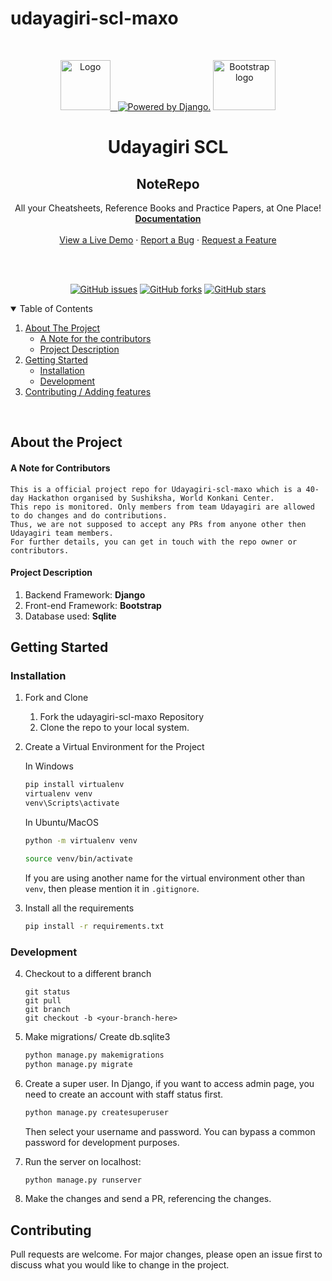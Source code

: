 # udayagiri-scl-maxo

<!-- Logos -->
<br />
<p align="center">
  <a href="https://github.com/Parthiv-2020/udayagiri-scl-maxo/blob/main/README.md">
    <img src="https://upload.wikimedia.org/wikipedia/commons/thumb/c/c3/Python-logo-notext.svg/768px-Python-logo-notext.svg.png" alt="Logo" width="80" height="80"> &nbsp;
    <a href="http://www.djangoproject.com/"><img src="https://www.djangoproject.com/m/img/badges/djangopowered126x54.gif" border="0" alt="Powered by Django." title="Powered by Django." /></a>  
    <img src="https://getbootstrap.com/docs/5.0/assets/brand/bootstrap-logo-shadow.png" alt="Bootstrap logo" width="100" height="80">  
  </a>
<!-- Heads -->
  <h1 align="center">Udayagiri SCL</h1>
  <h2 align="center">NoteRepo</h2>
  <p align="center">
    All your Cheatsheets, Reference Books and Practice Papers, at One Place!
    <br />
    <a href="https://github.com/Parthiv-2020/udayagiri-scl-maxo/blob/main/README.md"><strong>Documentation</strong></a>
    <br />
    <br />
    <a href="#">View a Live Demo</a>
    · 
    <a href="https://github.com/Parthiv-2020/udayagiri-scl-maxo/issues/new">Report a Bug</a>
    ·
    <a href="https://github.com/Parthiv-2020/udayagiri-scl-maxo/issues/new">Request a Feature</a>
  </p>
</p>
    <br />
    <br />

<!-- Repo detail Stickers -->
<p align="center">                          
    <a href="https://github.com/Parthiv-2020/udayagiri-scl-maxo/issues"><img alt="GitHub issues" src=""></a>
    <a href="https://github.com/Parthiv-2020/udayagiri-scl-maxo/network"><img alt="GitHub forks" src=""></a>
    <a href="https://github.com/Parthiv-2020/udayagiri-scl-maxo/stargazers"><img alt="GitHub stars" src=""></a>
</p>

<!-- TABLE OF CONTENTS -->
<details open="open">
  <summary>Table of Contents</summary>
  <ol>
    <li>
      <a href="#about-the-project">About The Project</a>
      <ul>
        <li><a href="#a-note-for-contributors">A Note for the contributors</a></li>
        <li><a href="#project-description">Project Description</a></li>
      </ul>
    </li>
    <li>
      <a href="#getting-started">Getting Started</a>
      <ul>
        <li><a href="#installation">Installation</a></li>
        <li><a href="#development">Development</a></li>
      </ul>
    </li>
    <li><a href="#contributing">Contributing / Adding features</a></li>
  </ol>
</details>

<br />

<!-- About Project -->

## About the Project

#### A Note for Contributors

```
This is a official project repo for Udayagiri-scl-maxo which is a 40-day Hackathon organised by Sushiksha, World Konkani Center.
This repo is monitored. Only members from team Udayagiri are allowed to do changes and do contributions. 
Thus, we are not supposed to accept any PRs from anyone other then Udayagiri team members. 
For further details, you can get in touch with the repo owner or contributors. 
```


#### Project Description

1. Backend Framework: **Django**
2. Front-end Framework: **Bootstrap**
3. Database used: **Sqlite**

<!-- Getting started -->

## Getting Started

### Installation 

1. Fork and Clone
    <ol>
    <li>Fork the udayagiri-scl-maxo Repository</li>
    <li>Clone the repo to your local system.</li>
    </ol>

2. Create a Virtual Environment for the Project

    In Windows
    ```bash
    pip install virtualenv
    virtualenv venv
    venv\Scripts\activate
    ```

    In Ubuntu/MacOS
    ```bash
    python -m virtualenv venv

    source venv/bin/activate
    ```
   
   If you are using another name for the virtual environment other than `venv`, then please mention it in `.gitignore`.

3. Install all the requirements

    ```bash
    pip install -r requirements.txt
    ```
### Development

4. Checkout to a different branch
     ```git
    git status
    git pull
    git branch
    git checkout -b <your-branch-here>
    ```
   
5. Make migrations/ Create db.sqlite3

    ```bash
    python manage.py makemigrations
    python manage.py migrate
    ```

6. Create a super user.
    In Django, if you want to access admin page, you need to create an account with staff status first.
    ```djangotemplate
    python manage.py createsuperuser
    ```
   Then select your username and password. You can bypass a common password for development purposes.
   
7. Run the server on localhost:
    ```bash
    python manage.py runserver
    ```

8. Make the changes and send a PR, referencing the changes.
   

## Contributing
   Pull requests are welcome. For major changes, please open an issue first to discuss what you would like to change in the project.
